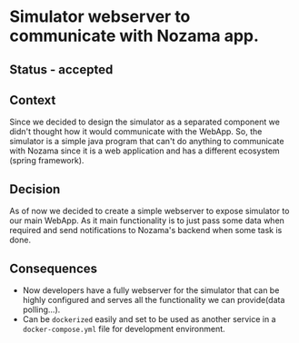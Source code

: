 # Simulator webserver to communicate with Nozama app.

## Status - accepted

## Context

Since we decided to design the simulator as a separated component we didn't thought how it would communicate with the WebApp. So, the simulator is a simple java program that can't do anything to communicate with Nozama since it is a web application and has a different ecosystem (spring framework).

## Decision

As of now we decided to create a simple webserver to expose simulator to our main WebApp. As it main functionality is to just pass some data when required and send notifications to Nozama's backend when some task is done.

## Consequences

- Now developers have a fully webserver for the simulator that can be highly configured and serves all the functionality we can provide(data polling...).
- Can be `dockerized` easily and set to be used as another service in a `docker-compose.yml` file for development environment.
